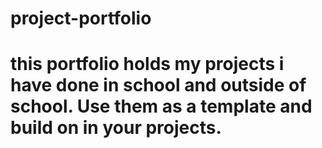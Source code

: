 # project-portfolio
# this portfolio holds my projects i have done in school and outside of school. Use them as a template and build on in your projects. 
